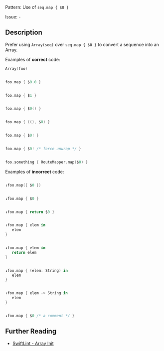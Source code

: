 Pattern: Use of `seq.map { $0 }`

Issue: -

## Description

Prefer using `Array(seq)` over `seq.map { $0 }` to convert a sequence into an Array.

Examples of **correct** code:
```swift
Array(foo)


foo.map { $0.0 }


foo.map { $1 }


foo.map { $0() }


foo.map { ((), $0) }


foo.map { $0! }


foo.map { $0! /* force unwrap */ }


foo.something { RouteMapper.map($0) }

```
Examples of **incorrect** code:
```swift

↓foo.map({ $0 })


↓foo.map { $0 }


↓foo.map { return $0 }


↓foo.map { elem in
   elem
}


↓foo.map { elem in
   return elem
}


↓foo.map { (elem: String) in
   elem
}


↓foo.map { elem -> String in
   elem
}


↓foo.map { $0 /* a comment */ }

```

## Further Reading

* [SwiftLint - Array Init](https://realm.github.io/SwiftLint/array_init.html)